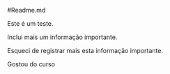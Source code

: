 #Readme.md


Este é um teste.

Inclui mais um informação importante.

Esqueci de registrar mais esta informação importante.


Gostou do curso